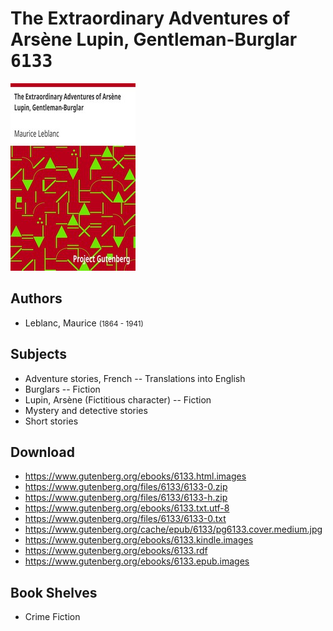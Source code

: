 # The Extraordinary Adventures of Arsène Lupin, Gentleman-Burglar <kbd>6133</kbd>

![](./cover.medium.jpg "")

## Authors


 - Leblanc, Maurice <small>(1864 - 1941)</small>

## Subjects


 - Adventure stories, French -- Translations into English
 - Burglars -- Fiction
 - Lupin, Arsène (Fictitious character) -- Fiction
 - Mystery and detective stories
 - Short stories

## Download


 - https://www.gutenberg.org/ebooks/6133.html.images
 - https://www.gutenberg.org/files/6133/6133-0.zip
 - https://www.gutenberg.org/files/6133/6133-h.zip
 - https://www.gutenberg.org/ebooks/6133.txt.utf-8
 - https://www.gutenberg.org/files/6133/6133-0.txt
 - https://www.gutenberg.org/cache/epub/6133/pg6133.cover.medium.jpg
 - https://www.gutenberg.org/ebooks/6133.kindle.images
 - https://www.gutenberg.org/ebooks/6133.rdf
 - https://www.gutenberg.org/ebooks/6133.epub.images

## Book Shelves


 - Crime Fiction
